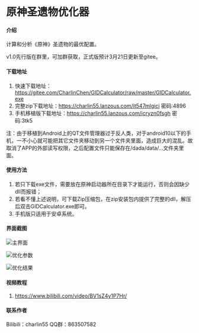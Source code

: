# 原神圣遗物优化器

#### 介绍
计算和分析《原神》圣遗物的最优配置。

v1.0先行版在群里，可加群获取，正式版预计3月21日更新至gitee。

#### 下载地址

1.  快速下载地址：https://gitee.com/CharlinChen/GIDCalculator/raw/master/GIDCalculator.exe
2.  完整zip下载地址：https://charlin55.lanzous.com/it547mlgicj 密码:4896
3.  手机移植版下载地址：https://charlin55.lanzous.com/icryzn0fsgh 密码:3tk5

注：由于移植到Android上的QT文件管理器过于反人类，对于android10以下的手机，一不小心就可能把其它文件夹移动到另一个文件夹里面，造成巨大的混乱。故取消了APP的外部读写权限，之后配置文件只能保存在/dada/data/...文件夹里面。

#### 使用方法

1.  若只下载exe文件，需要放在原神启动器所在目录下才能运行，否则会因缺少dll而报错；
2.  若看不懂上述说明，可下载Zip压缩包，在zip安装包内提供了完整的dll，解压后双击GIDCalculator.exe即可。
3.  手机版只适用于安卓系统。

#### 界面截图

![主界面](https://images.gitee.com/uploads/images/2021/0306/192933_9b3fc9ec_5657979.png "01.png")

![优化参数](https://images.gitee.com/uploads/images/2021/0312/193607_47a6cce7_5657979.png "02.png")

![优化结果](https://images.gitee.com/uploads/images/2021/0312/193645_ea094f6d_5657979.png "03.png")

#### 视频教程

1.  https://www.bilibili.com/video/BV1sZ4y1P7Hr/

#### 联系作者

Bilibili：charlin55
QQ群：863507582


